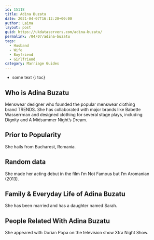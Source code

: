 ```yaml
---
id: 15118
title: Adina Buzatu
date: 2021-04-07T16:12:20+00:00
author: Laima
layout: post
guid: https://ukdataservers.com/adina-buzatu/
permalink: /04/07/adina-buzatu
tags:
  - Husband
  - Wife
  - Boyfriend
  - Girlfriend
category: Marriage Guides
---
```


* some text
{: toc}


## Who is Adina Buzatu
                  
                  
                  
Menswear designer who founded the popular menswear clothing brand TRENDS. She has collaborated with major brands like Babette Wasserrman and designed clothing for several stage plays, including Dignity and A Midsummer Night&#8217;s Dream. 
                  
              
            
              
            
                
                
                
## Prior to Popularity
                  
                  
                  
She hails from Bucharest, Romania. 
                  
              
            
              
            
                
                
                
## Random data
                  
                  
                  
She made her acting debut in the film I&#8217;m Not Famous but I&#8217;m Aromanian (2013). 
                  
              
            
              
            
                
                
                
## Family & Everyday Life of Adina Buzatu
                  
                  
                  
She has been married and has a daughter named Sarah. 
                  
              
            
              
            
                
                
                
## People Related With Adina Buzatu
                  
                  
                  
She appeared with Dorian Popa on the television show Xtra Night Show. 
                  
              
            
              
            
                
              
            
              
              
            
            
              
            
          
          
          